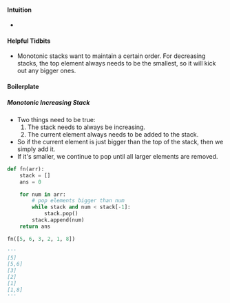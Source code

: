 #### Intuition
- 

#### Helpful Tidbits
- Monotonic stacks want to maintain a certain order. For decreasing stacks, the top element always needs to be the smallest, so it will kick out any bigger ones.

#### Boilerplate
##### Monotonic Increasing Stack
- Two things need to be true:
	1. The stack needs to always be increasing.
	2. The current element always needs to be added to the stack.
- So if the current element is just bigger than the top of the stack, then we simply add it.
- If it's smaller, we continue to pop until all larger elements are removed.

```python
def fn(arr):
    stack = []
    ans = 0

    for num in arr:
	    # pop elements bigger than num
        while stack and num < stack[-1]:
            stack.pop()
        stack.append(num)
    return ans

fn([5, 6, 3, 2, 1, 8])

'''
[5]
[5,6]
[3]
[2]
[1]
[1,8]
'''
```

